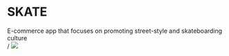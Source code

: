 # SKATE
E-commerce app that focuses on promoting street-style and skateboarding culture\
/
![](https://github.com/xcalimur/SKATE/blob/main/skate_demo_1.gif)
